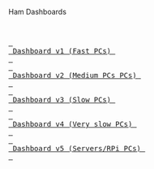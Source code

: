 Ham Dashboards

<br>

[<kbd> <br> Dashboard v1 (Fast PCs) <br> </kbd>][Link1]
<br>
[<kbd> <br> Dashboard v2 (Medium PCs PCs) <br> </kbd>][Link2]
<br>
[<kbd> <br> Dashboard v3 (Slow PCs) <br> </kbd>][Link3]
<br>
[<kbd> <br> Dashboard v4 (Very slow PCs) <br> </kbd>][Link4]
<br>
[<kbd> <br> Dashboard v5 (Servers/RPi PCs) <br> </kbd>][Link5]

<br>


<!---------------------------------------------------------------------------->

[Link1]: https://lmlask.github.io/v1/hamdash.html
[Link2]: https://lmlask.github.io/v2/hamdash.html
[Link3]: https://lmlask.github.io/v3/hamdash.html
[Link4]: https://lmlask.github.io/v4/hamdash.html
[Link5]: https://lmlask.github.io/v5/hamdash.html
